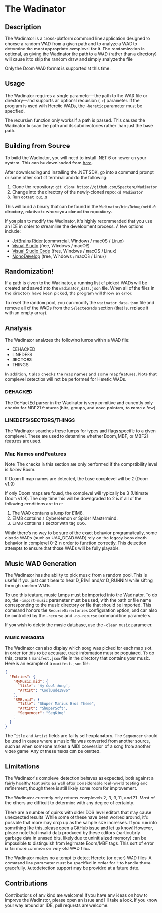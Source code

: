 # The Wadinator

## Description

The Wadinator is a cross-platform command line application designed to choose a
random WAD from a given path and to analyze a WAD to determine the most
appropriate complevel for it. The randomization is optional, as giving the
Wadinator the path to a WAD (rather than a directory) will cause it to skip the
random draw and simply analyze the file.

Only the Doom WAD format is supported at this time.

## Usage

The Wadinator requires a single parameter—the path to the WAD file or
directory—and supports an optional recursion (`-r`) parameter. If the program
is used with Heretic WADs, the `-heretic` parameter must be specified.

The recursion function only works if a path is passed. This causes the
Wadinator to scan the path and its subdirectories rather than just the base
path.

## Building from Source

To build the Wadinator, you will need to install .NET 6 or newer on your system.
This can be downloaded from [here](https://dotnet.microsoft.com/en-us/).

After downloading and installing the .NET SDK, go into a command prompt or
some other sort of terminal and do the following:

1. Clone the repository: `git clone https://github.com/Spectere/Wadinator`
2. Change into the directory of the newly-cloned repo: `cd Wadinator`
3. Run `dotnet build`

This will build a binary that can be found in the `Wadinator/bin/Debug/net6.0`
directory, relative to where you cloned the repository.

If you plan to modify the Wadinator, it's highly recommended that you use an
IDE in order to streamline the development process. A few options include:

* [JetBrains Rider](https://www.jetbrains.com/rider/) (commercial, Windows / macOS / Linux)
* [Visual Studio](https://visualstudio.microsoft.com) (free, Windows / macOS)
* [Visual Studio Code](https://code.visualstudio.com) (free, Windows / macOS / Linux)
* [MonoDevelop](https://www.monodevelop.com) (free, Windows / macOS / Linux)

## Randomization!

If a path is given to the Wadinator, a running list of picked WADs will be
created and saved into the `wadinator_data.json` file. When all of the files
in the directory have been picked, the program will throw an error.

To reset the random pool, you can modify the `wadinator_data.json` file and
remove all of the WADs from the `SelectedWads` section (that is, replace it
with an empty array).

## Analysis

The Wadinator analyzes the following lumps within a WAD file:

* DEHACKED
* LINEDEFS
* SECTORS
* THINGS

In addition, it also checks the map names and some map features. Note that
complevel detection will not be performed for Heretic WADs.

### DEHACKED

The DeHackEd parser in the Wadinator is very primitive and currently only
checks for MBF21 features (bits, groups, and code pointers, to name a few).

### LINEDEFS/SECTORS/THINGS

The Wadinator searches these lumps for types and flags specific to a given
complevel. These are used to determine whether Boom, MBF, or MBF21 features
are used.

### Map Names and Features

Note: The checks in this section are only performed if the compatibility level
is *below* Boom.

If Doom II map names are detected, the base complevel will be 2 (Doom v1.9).

If only Doom maps are found, the complevel will typically be 3 (Ultimate Doom
v1.9). The only time this will be downgraded to 2 is if all of the following
conditions are true:

1. The WAD contains a lump for E1M8.
2. E1M8 contains a Cyberdemon or Spider Mastermind.
3. E1M8 contains a sector with tag 666.

While there's no way to be sure of the exact behavior programatically, some
classic WADs (such as UAC_DEAD.WAD) rely on the legacy boss death behavior
in complevel 0-2 in order to function correctly. This detection attempts to
ensure that those WADs will be fully playable.

## Music WAD Generation

The Wadinator has the ability to pick music from a random pool. This is useful
if you just can't bear to hear D_E1M1 and/or D_RUNNIN while sifting through
random WADs.

To use this feature, music lumps must be imported into the Wadinator. To do so,
the `-import-music` parameter must be used, with the path or file name 
corresponding to the music directory or file that should be imported. This
command honors the `RecurseDirectories` configuration option, and can also 
be controlled by the `-recurse` and `-no-recurse` command line parameters.

If you wish to delete the music database, use the `-clear-music` parameter.

### Music Metadata

The Wadinator can also display which song was picked for each map slot. In
order for this to be accurate, track information must be populated. To do 
this, create a `manifest.json` file in the directory that contains your 
music. Here is an example of a `manifest.json` file:

```json
{
  "Entries": {
    "MyMusic.mid": {
      "Title": "My Cool Song",
      "Artist": "CoolDude1986"
    },
    "SMB.mid": {
      "Title": "Shuper Marius Bros Theme",
      "Artist": "ShuperSoft",
      "Sequencer": "SeqKing"
    }
  }
}
```

The `Title` and `Artist` fields are fairly self-explanatory. The `Sequencer` 
should be used in cases where a music file was converted from another source,
such as when someone makes a MIDI conversion of a song from another video 
game. Any of these fields can be omitted.

## Limitations

The Wadinator's complevel detection behaves as expected, both against a
fairly healthy test suite as well after considerable real-world testing and
refinement, though there is still likely some room for improvement.

The Wadinator currently only returns complevels 2, 3, 9, 11, and 21. Most of
the others are difficult to determine with any degree of certainty.

There are a number of quirks with older DOS level editors that may cause
unexpected results. While some of these have been worked around, it's possible
that more may crop up as the sample size increases. If you run into something
like this, please open a GitHub issue and let us know! However, please note
that invalid data produced by these editors (particularly garbage data in unused
bits, likely due to uninitialized memory) can be impossible to distinguish from
legitmate Boom/MBF tags. This sort of error is far more common on very old WAD
files.

The Wadinator makes no attempt to detect Heretic (or other) WAD files. A
command line parameter must be specified in order for it to handle these
gracefully. Autodetection support may be provided at a future date.

## Contributions

Contributions of any kind are welcome! If you have any ideas on how to improve
the Wadinator, please open an issue and I'll take a look. If you know your way
around an IDE, pull requests are welcome.
